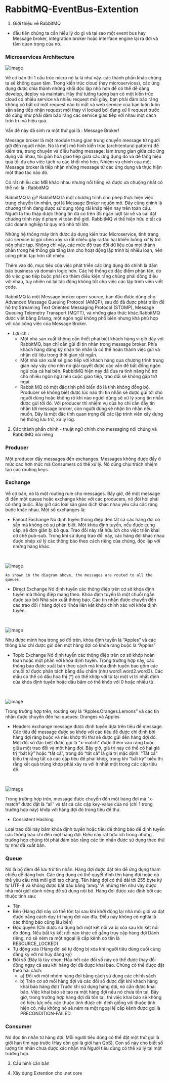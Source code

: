 # RabbitMQ-EventBus-Extention

1. Giới thiệu về RabbitMQ
 
 - đầu tiên chúng ta cần hiểu lý do gì và tại sao một event bus hay Message broker, integration broker hoặc interface engine lại ra đời và tầm quan trọng của nó.

 ### Microservices Architecture
 
 ![image](https://user-images.githubusercontent.com/63473793/144191742-d6890e1c-f506-4ccb-abcd-5d439ffe1eb8.png)

Về cơ bản thì 1 cấu trúc micro nó la lá như vậy. các thành phần khác chúng ta sẽ không quan tâm. 
Trong kiến trúc cloud (hay microservices), các ứng dụng được chia thành những khối độc lập nhỏ hơn để có thể dễ dàng develop, deploy và maintain. Hãy thử tưởng tượng bạn có một kiến trúc cloud có nhiều service và nhiều request mỗi giây, bạn phải đảm bảo rằng không có bất cứ một request nào bị mất và web service của bạn luôn luôn sẵn sàng tiếp nhận request mới thay vì locked bởi đang xử lí request trước đó cũng như phải đảm bảo rằng các service giao tiếp với nhau một cách trơn tru và hiệu quả.

Vấn đề này đã sinh ra một thứ gọi là : Message Broker!

Message broker là một module trung gian trung chuyển message từ người gửi đến người nhận. Nó là một mô hình kiến trúc (architentural pattern) để kiểm tra, trung chuyển và điều hướng message; làm trung gian giữa các ứng dụng với nhau, tối giản hóa giao tiếp giữa các ứng dụng đó và để tăng hiệu quả tối đa cho việc tách ra các khối nhỏ hơn. Nhiệm vụ chính của một Message broker là tiếp nhận những message từ các ứng dụng và thực hiện một thao tác nào đó.

Có rất nhiều các MB khác nhau nhưng nổi tiếng và được ưa chuộng nhất có thể nói là : RabbitMQ

RabbitMQ là gì? RabbitMQ là một chương trình cho phép thực hiện việc trung chuyển tin nhắn, gọi là Message Broker nguồn mở. Đây cũng chính là chương trình đang được sử dụng rộng rãi khắp hiện nay trên toàn cầu. Người ta thu thập được thông tin đã có trên 35 ngàn lượt tải về và cài đặt chương trình này ở phạm vi toàn thế giới. RabbitMQ vì thế hiện hữu ở tất cả các doanh nghiệp từ quy mô nhỏ tới lớn.

Những hệ thống máy tính được áp dụng kiến trúc Microservice, tình trạng các service bị gọi chéo xảy ra rất nhiều gây ra tác hại khiến luồng xử lý trở nên phức tạp. Không chỉ vậy, các mức độ trao đổi dữ liệu của mọi thành phần trong hệ thống gia tăng làm cho hoạt động lập trình bị nhiễu loạn, nên cũng phức tạp hơn rất nhiều.

Thêm vào đó, mục tiêu của việc phát triển các ứng dụng đó chính là đảm bảo business và domain logic hơn. Các hệ thống có đặc điểm phân tán, do đó việc giao tiếp buộc phải có thêm điều kiện rằng chúng phải đồng điệu với nhau, tuy nhiên nó lại tác động không tốt cho việc các lập trình viên viết code.

RabbitMQ là một Message broker open-source, ban đầu được dùng cho Advanced Message Queuing Protocol (AMQP), sau đó đã được phát triển để hỗ trợ Streaming Text Oriented Messaging Protocol (STOMP), Message Queuing Telemetry Transport (MQTT), và những giao thức khác.RabbitMQ được viết bằng Erlang, một ngôn ngữ không phổ biến nhưng khá phù hợp với các công việc của Message Broker.

- Lợi ích :
  - Một nhà sản xuất không cần thiết phải biết khách hàng vì giờ dây với RabbitMQ, bạn chỉ cần gửi đi tin nhắn trong message broker. Phía khách hàng đăng ký nhận tin nhắn là có thể hoàn thành việc gửi và nhận dữ liệu trong thời gian rất ngắn.
  - Một nhà sản xuất sẽ giao tiếp với khách hàng qua chương trình trung gian này vậy cho nên nó giải quyết được các vấn đề bất đồng ngôn ngữ của cả hai bên. RabbitMQ hiện nay đã đưa ra tính năng hỗ trợ cho nhiều ngôn ngữ nên cuộc giao tiếp, trao đổi sẽ không gặp trở ngại.
  - Rabbit MQ có một đặc tính phổ biến đó là tính không đồng bộ. Producer sẽ không biết được lúc nào thì tin nhắn sẽ được gửi tới cho người dùng hoặc không rõ khi nào người dùng sẽ xử lý xong tin nhắn được gửi tới đó. Với producer thì nhiệm vụ của họ chỉ cần đẩy tin nhắn tới message broker, còn người dùng sẽ nhận tin nhắn nếu muốn. Đây là một đặc tính quan trọng để các lập trình viên xây dựng hệ thống lưu trữ, xử lý log.
  
2. Các thành phần chính - thuật ngữ chính cho messaging nói chúng và RabbitMQ nói riêng
  ### Producer   
  Một producer đẩy messages đến exchanges. Messages không được đẩy ở mức cao hơn mức mà Consumers có thể xử lý. Nó cũng chịu trách nhiệm tạo các routing keys.
    
  ### Exchange 
  Về cơ bản, nó là một  routing rule cho messages. Bây giờ, để một message đi đến một queue hoặc exchange khác với các producers, nó đòi hỏi phải có ràng buộc. Bây giờ các loại sàn giao dịch khác nhau yêu cầu các ràng buộc khác nhau. Một số exchanges là:
  - Fanout Exchange
    Nó định tuyến thông điệp đến tất cả các hàng đợi có sẵn mà không có sự phân biệt. Một khóa định tuyến, nếu được cung cấp, sẽ đơn giản bị bỏ qua. Trao đổi này rất hữu ích cho việc triển khai cơ chế pub-sub. Trong khi sử dụng trao đổi này, các hàng đợi khác nhau được phép xử lý các thông báo theo cách riêng của chúng, độc lập với những hàng khác.
  <br/>
  
   ![image](https://user-images.githubusercontent.com/63473793/144196535-99232e1b-d934-495e-b494-c34c54ef07c3.png)
  
    As shown in the diagram above, the messages are routed to all the queues.
  - Direct Exchange
    Nó định tuyến các thông điệp trên cơ sở khóa định tuyến mà thông điệp mang theo. Khóa định tuyến là một chuỗi ngắn được tạo bởi Nhà sản xuất thông báo. Các tin nhắn được chuyển đến các trao đổi / hàng đợi có Khóa liên kết khớp chính xác với khóa định tuyến.
   <br/>
  
   ![image](https://user-images.githubusercontent.com/63473793/144196695-d9cede17-bd4d-4a42-9228-82ef0b2f10f6.png)

   Như được minh họa trong sơ đồ trên, khóa định tuyến là “Apples” và các thông báo chỉ được gửi đến một hàng đợi có khóa ràng buộc là “Apples”
  - Topic Exchange
  Nó định tuyến các thông điệp trên cơ sở khớp hoàn toàn hoặc một phần với khóa định tuyến. Trong trường hợp này, các thông báo được xuất bản theo cách mà khóa định tuyến bao gồm các chuỗi từ được phân tách bằng dấu chấm (như word1.word2.word3). Các mẫu có thể có dấu hoa thị (*) có thể khớp với từ tại một vị trí nhất định của khóa định tuyến hoặc dấu băm có thể khớp với 0 hoặc nhiều từ.
   <br/>
  
   ![image](https://user-images.githubusercontent.com/63473793/144196828-1bb601c3-146e-42f3-9b5d-59c93669cade.png)

   Trong trường hợp trên, routing key là “Apples.Oranges.Lemons” và các tin nhắn được chuyển đến hai queues: Oranges và Apples
  - Headers exchange
  message được định tuyến dựa trên tiêu đề message. Các tiêu đề message được so khớp với các tiêu đề được chỉ định bởi hàng đợi ràng buộc và nếu khớp thì thư sẽ được gửi đến hàng đợi đó. Một đối số đặc biệt được gọi là "x-match" được thêm vào ràng buộc giữa một trao đổi và một hàng đợi. Bây giờ, giá trị này có thể có hai giá trị “bất kỳ” hoặc “tất cả”, trong đó “tất cả” là giá trị mặc định. "Tất cả" biểu thị rằng tất cả các cặp tiêu đề phải khớp, trong khi "bất kỳ" biểu thị rằng kết quả trùng khớp phải xảy ra với ít nhất một trong các cặp tiêu đề.
  <br/>
  
  ![image](https://user-images.githubusercontent.com/63473793/144199156-c6ed53e7-17d9-4aab-9b2f-bf1d89dd9654.png)

  Trong trường hợp trên, message được chuyển đến một hàng đợi mà “x-match” được đặt là “all” và tất cả các cặp key-value của nó (chỉ 1 trong trường hợp này) khớp với hàng đợi đó trong tiêu đề thư.

  - Consistent Hashing
 
  Loại trao đổi này băm khóa định tuyến hoặc tiêu đề thông báo để định tuyến các thông báo chỉ đến một hàng đợi. Điều này rất hữu ích trong những trường hợp chúng tôi phải đảm bảo rằng các tin nhắn được sử dụng theo thứ tự như đã xuất bản.
  
  ### Queue
  
   Nó là bộ đệm để lưu trữ tin nhắn. Hàng đợi được đặt tên để ứng dụng tham chiếu dễ dàng hơn. Các ứng dụng có thể quyết định tên hàng đợi hoặc có thể yêu cầu nhà môi giới tạo chúng. Tên hàng đợi có thể dài tới 255 byte ký tự UTF-8 và không được bắt đầu bằng ‘amq.’ Vì những tên như vậy được nhà môi giới dành riêng để sử dụng nội bộ. Hàng đợi được xác định bởi các thuộc tính sau: 
   - Tên 
   - Bền (Hàng đợi này có thể tồn tại sau khi khởi động lại nhà môi giới và đạt được bằng cách duy trì hàng đợi vào đĩa. Điều này không có nghĩa là các thông báo cũng lâu bền) 
   - Độc quyền (Chỉ được sử dụng bởi một kết nối và bị xóa sau khi kết nối đó đóng. Nếu bất kỳ kết nối nào khác cố gắng truy cập hàng đợi Dành riêng, nó sẽ ném ra một ngoại lệ cấp kênh có tên là RESOURCE_LOCKED) 
   - Tự động xóa (Hàng đợi sẽ tự động bị xóa khi người tiêu dùng cuối cùng đăng ký với nó hủy đăng ký) 
   - Đối số (Đây là tùy chọn; Hầu hết các đối số này có thể được thay đổi động ngay cả sau khi hàng đợi đã được khai báo. Chúng có thể được đặt theo hai cách: 
      - a) Đối với một nhóm hàng đợi bằng cách sử dụng các chính sách 
      - b) Trên cơ sở mỗi hàng đợi và các đối số được đặt khi khách hàng khai báo hàng đợi) 
   Trước khi sử dụng hàng đợi, nó cần được khai báo. Việc khai báo sẽ tạo ra một hàng đợi nếu nó chưa tồn tại. Bây giờ, trong trường hợp hàng đợi đã tồn tại, thì việc khai báo sẽ không có hiệu lực nếu các thuộc tính được chỉ định giống với thuộc tính hiện có, nếu không nó sẽ ném ra một ngoại lệ cấp kênh được gọi là PRECONDITION-FAILED.
  
  ### Consumer
  
  Nó đọc tin nhắn từ hàng đợi. Mỗi người tiêu dùng có thể đặt một thứ gọi là giới hạn tìm nạp trước (Hay còn gọi là giới hạn QoS). Con số này cho biết số lượng tin nhắn chưa được xác nhận mà Người tiêu dùng có thể xử lý tại một trường hợp.
  
3. Cầu hình căn bản

4. Xây dựng Extention cho .net core
